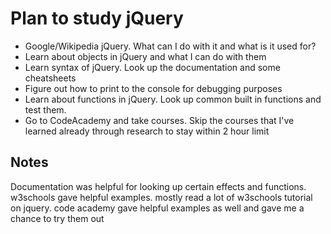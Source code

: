 # Plan to study jQuery
* Google/Wikipedia jQuery. What can I do with it and what is it used for?
* Learn about objects in jQuery and what I can do with them
* Learn syntax of jQuery. Look up the documentation and some cheatsheets
* Figure out how to print to the console for debugging purposes
* Learn about functions in jQuery. Look up common built in functions and test them.
* Go to CodeAcademy and take courses. Skip the courses that I've learned already through research to stay within 2 hour limit


## Notes

Documentation was helpful for looking up certain effects and functions. w3schools gave helpful examples. mostly read a lot of w3schools tutorial on jquery. code academy gave helpful examples as well and gave me a chance to try them out